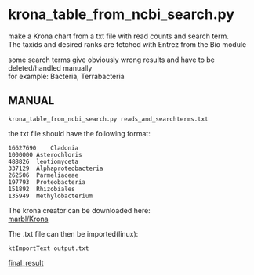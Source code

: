 # krona_table_from_ncbi_search.py

make a Krona chart from a txt file with read counts and search term.  
The taxids and desired ranks are fetched with Entrez from the Bio module  
  
some search terms give obviously wrong results and have to be deleted/handled manually  
for example: Bacteria, Terrabacteria

## MANUAL

    krona_table_from_ncbi_search.py reads_and_searchterms.txt

  

the txt file should have the following format:

    16627690	Cladonia
    1000000	Asterochloris
    488826	leotiomyceta
    337129	Alphaproteobacteria
    262506	Parmeliaceae
    197793	Proteobacteria
    151892	Rhizobiales
    135949	Methylobacterium


The krona creator can be downloaded here:  
[marbl/Krona](https://github.com/marbl/Krona)  
  
The .txt file can then be imported(linux):

    ktImportText output.txt
  
[final_result](https://htmlpreview.github.io/?https://github.com/caldetas/krona_table_from_ncbi_search/blob/master/text.krona.html)
